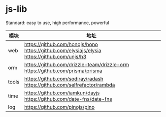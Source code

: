 # js-lib
Standard: easy to use, high performance, powerful

| 模块 | 地址 | 
|-|-|
| web | https://github.com/honojs/hono https://github.com/elysiajs/elysia https://github.com/unjs/h3 |
| orm | https://github.com/drizzle-team/drizzle-orm https://github.com/prisma/prisma | 
| tools | https://github.com/sodiray/radash https://github.com/selfrefactor/rambda |
| time | https://github.com/iamkun/dayjs https://github.com/date-fns/date-fns |
| log | https://github.com/pinojs/pino |
